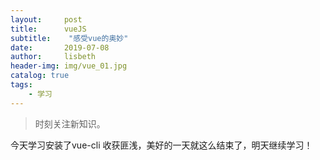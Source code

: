 ```yaml
---
layout:     post
title:      vueJS
subtitle:    "感受vue的奥妙"
date:       2019-07-08
author:     lisbeth
header-img: img/vue_01.jpg
catalog: true
tags:
    - 学习
---
```

> 时刻关注新知识。

今天学习安装了vue-cli
收获匪浅，美好的一天就这么结束了，明天继续学习！
